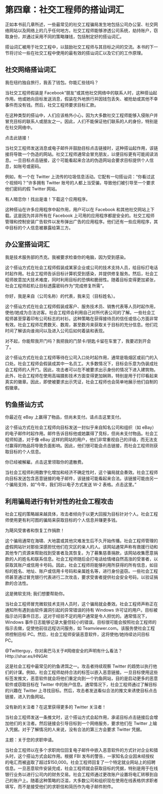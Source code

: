 # 第四章：社交工程师的搭讪词汇

正如本书前几章所述，一些最常见的社交工程骗局发生地包括公司办公室、社交网络网站以及网络上的几乎任何地方。社交工程师能够渗透公司系统，劫持账户，窃取身份，并通过采用不同的策略赚钱，包括制定好的搭讪词汇。

搭讪词汇被用于社交工程中，以鼓励社交工程师与其目标之间的交流。本书的下一节将讨论一些在社交工程中使用的最有效的搭讪词汇以及它们的工作原理。

## 社交网络搭讪词汇

我在纽约独自旅行，我丢了钱包。你能汇些钱吗？

当社交工程师假装是 Facebook“朋友”或其他社交网络中的联系人时，这种搭讪起作用。他或她向目标发送消息，假装在外地旅行并因钱包丢失、被抢劫或其他不幸事件而没有钱。然后，社交工程师要求目标汇款。

在这种类型的搭讪中，人们应该格外小心，因为大多数社交工程师能够入侵账户并冒充目标的联系人或朋友之一。因此，人们不能保证他们联系的人的身份，特别是在社交网络中。

点击此链接！

当社交工程师发送消息或电子邮件并鼓励目标点击链接时，这种搭讪起作用，该链接将导致一个伪造的网站。社交工程师通常会冒充朋友，以便目标更有可能阅读消息。一旦目标点击链接，这个可能看起来合法的伪造网站会要求目标提供个人信息，如账号或密码。

例如，有一个在 Twitter 上流传的垃圾信息活动。它配有一句搭讪词：“你看过这个视频吗？”许多拥有 Twitter 账号的人都上当受骗，导致他们被引导至一个要求他们密码的假 Twitter 网站。

有人暗恋你！找出是谁！下载这个应用程序。

这种搭讪在许多应用程序中起作用，用户可以在 Facebook 和其他社交网站上下载。这是因为并非所有在 Facebook 上可用的应用程序都是安全的。社交工程师管理和控制安装广告软件以发布弹出广告的应用程序。他们还有一些应用程序，其中目标的个人信息被暴露给第三方。

## 办公室搭讪词汇

我是技术服务部的杰克。我被要求检查你的电脑，因为受到感染。

这个搭讪方式在社会工程师假装成某家企业或公司的技术支持人员，给目标打电话时起作用。社会工程师告诉目标计算机受到感染，并提供修复服务。然后，社会工程师故意加大技术难度，同时利用目标的恐惧和脆弱性。随着目标变得更加紧张，社会工程师趁机让目标透露密码作为“完成修复所需”。

你好，我是来自（公司名称）的代表，我来见（目标姓名）。

这个搭讪方式在社会工程师假装成客户、服务技术员、销售代表等人员时起作用，使他/她成为合法访客。社会工程师会利用自己对所代表公司的了解。一些社会工程师甚至穿着印有公司标志的衬衫。这种策略在获得接待员的信任或信心方面非常有效。社会工程师花费数天、数周，甚至数月来获取关于目标的充分信息。他们花时间了解该向谁询问以及进入公司后如何着装和表现。

对不起，你能帮我开门吗？我把我的门禁卡/钥匙卡留在车里了，我要迟到开会了。

这个搭讪方式在社会工程师等待在公司入口处时起作用，通常是吸烟区或前门的入口处。社会工程师会假装成其中一名员工。大多数情况下，目标会乐意为伪装成社会工程师的人开门。因此，攻击者可以在不被要求出示身份的情况下进入建筑物。此外，社会工程师在使用高端摄影技术方面变得更加娴熟，特别是用于打印看起来真实的徽章。因此，即使被要求出示凭证，社会工程师也会简单地展示他们自制的假徽章。

## 钓鱼搭讪方式

你最近在 eBay 上赢得了物品，但尚未支付。请点击这里支付。

这个搭讪方式在社会工程师向目标发送一封似乎来自知名公司和组织（如 eBay）的电子邮件时起作用。邮件告诉目标他或她赢得了竞标，但尚未支付物品。社会工程师知道，对于像 eBay 这样的网站的用户，他们非常重视自己的评级，而无法支付赢得的物品将导致负面影响。因此，他们很可能会点击链接，而社会工程师则获取目标的个人信息。

你已经被解雇。点击这里领取你的遣散费。

当社会工程师利用数字化增加和经济不确定性时，这个骗局就会奏效。社会工程师向目标发送包含恶意链接的电子邮件，该链接可能看起来合法。该链接可能由另一个骗局支持，如“今年，我们将以电子方式发送 W-2 表格。点击这里。”

## 利用骗局进行有针对性的社会工程攻击

社会工程的策略越来越具体，攻击者倾向于以更大回报为目标针对个人。社会工程师使用更有利可图的骗局来获取目标的个人信息并赚更多钱。

为飓风受害者和恢复工作捐款！

这个骗局通常在海啸、大地震或其他灾难发生后不久开始传播。社会工程师管理的虚假网站针对那些深感担忧他们在灾区的亲人的人。该网站通常声称有救援行动和其他专门资源来帮助找到受害者及其恢复。为了募集慈善捐款，该网站收集愿意捐款的人的姓名和联系信息。社会工程师随后会打电话给情绪自然高涨的受害者，以获取其账户或信用卡号码。因此，社会工程师将能够利用所获得的所有信息，如目标的姓名、地址、账户或信用卡号码和亲属姓名等，进行身份盗窃。一些社会工程师甚至通过冒充银行代表进行二次攻击，要求受害者提供社会安全号码，以验证捐款的合法性。

这是微软支持; 我们想要帮助你。

当社会工程师冒充微软技术支持人员时，这个骗局就会奏效。社会工程师声称正在通知所有遇到由软件漏洞引起的异常错误的持有 Windows 许可证的用户。目标被指示访问事件日志，这对于经验不足的用户通常是令人担忧的。通常情况下，Windows 事件日志能够记录大量但较小的错误。目标很可能会按照社会工程师的指示去做，促使他前往远程访问服务，如 Teamviewer.com。该服务使社会工程师控制目标 PC。然后，社会工程师安装恶意软件，这将使他/她持续访问目标 PC。

@Twitterguy，你对奥巴马关于#网络安全的声明有什么看法？Http://shar.es/HNGAt

这是社会工程中最常见的钓鱼诱饵之一。攻击者持续观察 Twitter 的趋势以执行他们的计谋。例如，社会工程师劫持合法的标签以嵌入恶意链接。一旦目标使用这些标签发推文，恶意软件就会将他们重定向到一个钓鱼网站，目的是启动更多的恶意软件或窃取目标在 Twitter 中的账户信息。通常情况下，社会工程师通过了解目标的兴趣在 Twitter 上寻找目标。然后，攻击者发送看似合法的推文来诱使目标点击链接，进入钓鱼网站。

没有新的关注者？在这里获得更多的 Twitter 关注者！

当社会工程师发送一条推文时，这个搭讪方式会起作用，承诺目标点击链接后会增加他们的关注者。然后链接会引导目标到一个网络服务，要求他们在 Twitter 上输入凭据。对于了解情况的人来说，没有合法的第三方会要求 Twitter 凭据。

主题：关于您的求职申请。

当社会工程师以在多个求职岗位回复电子邮件中嵌入恶意软件的方式针对企业和猎头时，这个搭讪方式会起作用。根据 FBI 发布的警告，一家知名企业因未经授权的电汇而被盗取了超过$150,000。社会工程师回复了一个特定就业网站上的招聘信息。一旦恶意软件安装完成，社会工程师就会获取目标的凭据，特别是用于在线银行业务以进行公司内的财务交易。社会工程师通过更改账户设置将电汇转移到自己的账户上。随着这种策略的泛滥，大多数公司和组织现在使用在线表格供求职者填写，而不是接受他们的求职信和简历作为电子邮件附件。
